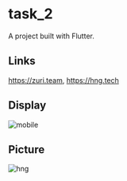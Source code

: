 # task_2

A project built with Flutter.

## Links
https://zuri.team,
https://hng.tech

## Display

![mobile](https://user-images.githubusercontent.com/73750587/129887636-8ae627d9-a507-4007-8fbd-f4133bb005fe.gif)

## Picture
![hng](https://user-images.githubusercontent.com/73750587/129887939-a1c9c7bf-59e7-465e-b855-1c94f66b02e0.png)


